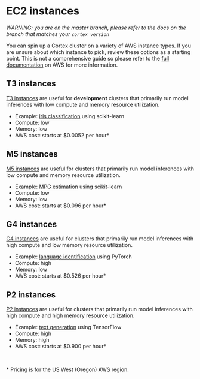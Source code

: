 # EC2 instances

_WARNING: you are on the master branch, please refer to the docs on the branch that matches your `cortex version`_

You can spin up a Cortex cluster on a variety of AWS instance types. If you are unsure about which instance to pick, review these options as a starting point. This is not a comprehensive guide so please refer to the [full documentation](https://aws.amazon.com/ec2/instance-types/) on AWS for more information.

## T3 instances

[T3 instances](https://aws.amazon.com/ec2/instance-types/t3/) are useful for **development** clusters that primarily run model inferences with low compute and memory resource utilization.

* Example: [iris classification](../../examples/sklearn/iris-classifier) using scikit-learn
* Compute: low
* Memory: low
* AWS cost: starts at $0.0052 per hour&ast;

## M5 instances

[M5 instances](https://aws.amazon.com/ec2/instance-types/m5/) are useful for clusters that primarily run model inferences with low compute and memory resource utilization.

* Example: [MPG estimation](../../examples/sklearn/mpg-estimator) using scikit-learn
* Compute: low
* Memory: low
* AWS cost: starts at $0.096 per hour&ast;

## G4 instances

[G4 instances](https://aws.amazon.com/ec2/instance-types/g4/) are useful for clusters that primarily run model inferences with high compute and low memory resource utilization.

* Example: [language identification](../../examples/pytorch/language-identifier) using PyTorch
* Compute: high
* Memory: low
* AWS cost: starts at $0.526 per hour&ast;

## P2 instances

[P2 instances](https://aws.amazon.com/ec2/instance-types/p2/) are useful for clusters that primarily run model inferences with high compute and high memory resource utilization.

* Example: [text generation](../../examples/tensorflow/text-generator) using TensorFlow
* Compute: high
* Memory: high
* AWS cost: starts at $0.900 per hour&ast;

<br>

&ast; Pricing is for the US West (Oregon) AWS region.
